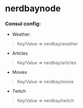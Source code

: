 # nerdbaynode

### Consul config:

  - Weather:

> Key/Value => nerdbay/weather

  - Articles

> Key/Value => nerdbay/articles

  - Movies

> Key/Value => nerdbay/movie

  - Twitch

> Key/Value => nerdbay/twitch
